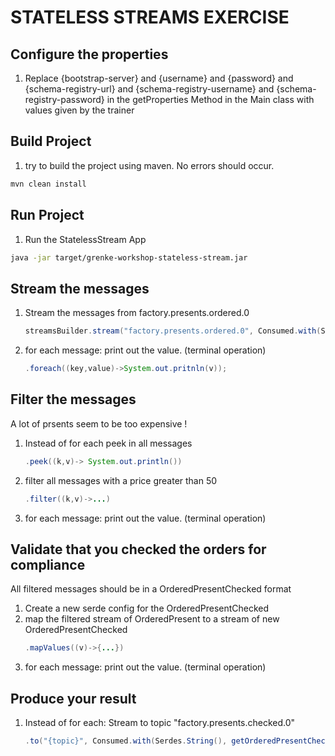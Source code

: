 # STATELESS STREAMS EXERCISE
## Configure the properties
1. Replace {bootstrap-server} and {username} and {password} and {schema-registry-url} and {schema-registry-username} and {schema-registry-password} in the getProperties Method in the Main class with values given by the trainer
## Build Project
1. try to build the project using maven. No errors should occur. 
```sh
mvn clean install
```
## Run Project
1. Run the StatelessStream App
```sh 
java -jar target/grenke-workshop-stateless-stream.jar
```
## Stream the messages
1. Stream the messages from factory.presents.ordered.0
    ```java
    streamsBuilder.stream("factory.presents.ordered.0", Consumed.with(Serdes.String(), getOrderedPresentSerde(properties)));
    ```
2. for each message: print out the value. (terminal operation)
    ```java
    .foreach((key,value)->System.out.pritnln(v));
    ```   

## Filter the messages
A lot of prsents seem to be too expensive !
1. Instead of for each peek in all messages
   ```java
   .peek((k,v)-> System.out.println())
    ```
2. filter all messages with a price greater than 50
    ```java
    .filter((k,v)->...)
    ```   
3. for each message: print out the value. (terminal operation)

## Validate that you checked the orders for compliance
All filtered messages should be in a OrderedPresentChecked format
1. Create a new serde config for the OrderedPresentChecked
2. map the filtered stream of OrderedPresent to a stream of new OrderedPresentChecked
    ```java
    .mapValues((v)->{...})
    ```   
3. for each message: print out the value. (terminal operation)

## Produce your result
1. Instead of for each: Stream to topic "factory.presents.checked.0"
    ```java
    .to("{topic}", Consumed.with(Serdes.String(), getOrderedPresentCheckedSerde(properties)));
    ```   
